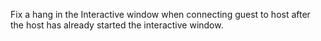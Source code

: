 Fix a hang in the Interactive window when connecting guest to host after the host has already started the interactive window.